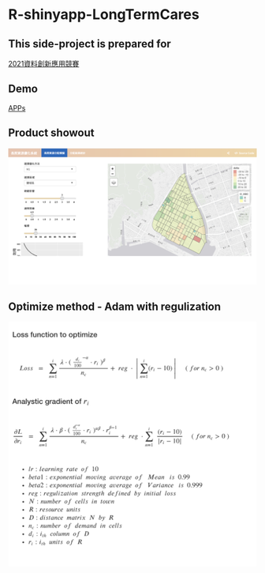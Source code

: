 # R-shinyapp-LongTermCares

## This side-project is prepared for 
[2021資料創新應用競賽](https://opendata-contest.tca.org.tw)

## Demo
[APPs](https://goverment.shinyapps.io/shinyapp/)

## Product showout
![Product](/images/product_showout.png)

## Optimize method - Adam with regulization
![optimize method](/images/optimize_method.png)
